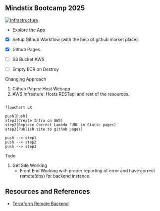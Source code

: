 ## Mindstix Bootcamp 2025

[![Infrastructure](https://github.com/rhlm-msx/bootcamp/actions/workflows/infra.yaml/badge.svg)](https://github.com/rhlm-msx/bootcamp/actions/workflows/infra.yaml)

- [Explore the App](https://rhlm-msx.github.io/bootcamp/)

- [x] Setup Github Workflow (with the help of github market place).
- [x] Github Pages.
- [ ] S3 Bucket AWS
- [ ] Empty ECR on Destroy


Changing Approach
1. Github Pages: Host Webapp
2. AWS Infrasture: Hosts RESTapi and rest of the resources.

```mermaid

flowchart LR

push[Push]
step1(Create Infra on AWS)
step2(Replace Correct Lambda FURL in Static pages)
step3(Publish site to github pages)

push --> step1
push --> step2
push --> step3

```


Todo
1. Get Site Working
    - Front End Working with proper reporting of error and have correct remote(dns) for backend instance.



## Resources and References

- [Terraform Remote Backend](https://stackoverflow.com/questions/47913041/initial-setup-of-terraform-backend-using-terraform)
